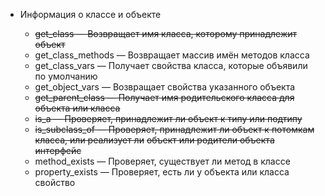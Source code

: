 -   Информация о классе и объекте

    -   ~~get_class — Возвращает имя класса, которому принадлежит объект~~
    -   get_class_methods — Возвращает массив имён методов класса
    -   get_class_vars — Получает свойства класса, которые объявили по умолчанию
    -   get_object_vars — Возвращает свойства указанного объекта
    -   ~~get_parent_class — Получает имя родительского класса для объекта или класса~~
    -   ~~is_a — Проверяет, принадлежит ли объект к типу или подтипу~~
    -   ~~is_subclass_of — Проверяет, принадлежит ли объект к потомкам класса, или реализует ли~~
        ~~объект или родители объекта интерфейс~~
    -   method_exists — Проверяет, существует ли метод в классе
    -   property_exists — Проверяет, есть ли у объекта или класса свойство
